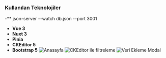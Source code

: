 ### Kullanılan Teknolojiler
 -** json-server --watch db.json --port 3001
- **Vue 3**
- **Nuxt 3**
- **Pinia**
- **CKEditor 5**
- **Bootstrap 5**
![Anasayfa](https://github.com/user-attachments/assets/14a20da8-db93-490a-941f-9f4a60ebf784)
![CKEditor ile filtreleme](https://github.com/user-attachments/assets/2d0dbb3b-2f59-4e97-8fbc-35d8777629f3)
![Veri Ekleme Modal](https://github.com/user-attachments/assets/fbb85954-a469-41b8-ad7d-9fdc7db741db)
